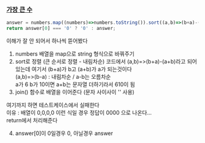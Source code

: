 ### [가장 큰 수](https://school.programmers.co.kr/learn/courses/30/lessons/42746)

```javascript
answer = numbers.map((numbers)=>numbers.toString()).sort((a,b)=>(b+a)-(a+b)).join('');
return answer[0] === '0' ? '0' : answer;
```

이해가 잘 안 되어서 하나씩 뜯어봤다  
1. numbers 배열을 map으로 string 형식으로 바꿔주기
2. sort로 정렬 (큰 순서로 정렬 - 내림차순) 코드에서 (a,b)=>(b+a)-(a+b)라고 되어있는데 여기서 (b+a)가 b고 (a+b)가 a가 되는것이다  
   (a,b)=>(b-a) : 내림차순 / a-b는 오름차순  
   a가 6 b가 10이면 a+b는 문자열 더하기라서 610이 됨  
3. join() 함수로 배열을 이어준다 (문자 사이사이 '' 사용)  

여기까지 하면 테스트케이스에서 실패한다  
이유 : 배열이 0,0,0,0 이런 식일 경우 정답이 0000 으로 나온다...  
return에서 처리해준다  

4. answer[0]이 0일경우 0, 아닐경우 answer
